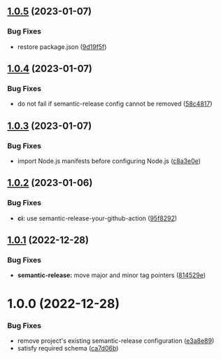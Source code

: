 ## [1.0.5](https://github.com/semantic-release-extras/next-release-version/compare/v1.0.4...v1.0.5) (2023-01-07)


### Bug Fixes

* restore package.json ([9d19f5f](https://github.com/semantic-release-extras/next-release-version/commit/9d19f5f89ac210c99667882b76114f9006beb52a))

## [1.0.4](https://github.com/semantic-release-extras/next-release-version/compare/v1.0.3...v1.0.4) (2023-01-07)


### Bug Fixes

* do not fail if semantic-release config cannot be removed ([58c4817](https://github.com/semantic-release-extras/next-release-version/commit/58c481701cf1ce98fdd6fbf35c01b75bc257ee29))

## [1.0.3](https://github.com/semantic-release-extras/next-release-version/compare/v1.0.2...v1.0.3) (2023-01-07)


### Bug Fixes

* import Node.js manifests before configuring Node.js ([c8a3e0e](https://github.com/semantic-release-extras/next-release-version/commit/c8a3e0e7112379804fad3786178dda1e0bd212cb))

## [1.0.2](https://github.com/semantic-release-extras/next-release-version/compare/v1.0.1...v1.0.2) (2023-01-06)


### Bug Fixes

* **ci:** use semantic-release-your-github-action ([95f8292](https://github.com/semantic-release-extras/next-release-version/commit/95f82921806160d0b3be42b23c7554148de5e123))

## [1.0.1](https://github.com/semantic-release-extras/next-release-version/compare/v1.0.0...v1.0.1) (2022-12-28)


### Bug Fixes

* **semantic-release:** move major and minor tag pointers ([814529e](https://github.com/semantic-release-extras/next-release-version/commit/814529e5e49a0ba84464a3ed3cc4eb7f617dfd71))

# 1.0.0 (2022-12-28)


### Bug Fixes

* remove project's existing semantic-release configuration ([e3a8e89](https://github.com/semantic-release-extras/next-release-version/commit/e3a8e895c7cfb17b39cb24ec7a902d20cb552c05))
* satisfy required schema ([ca7d06b](https://github.com/semantic-release-extras/next-release-version/commit/ca7d06b494ca1039ceaa85213e6973d2ef9ff7af))
